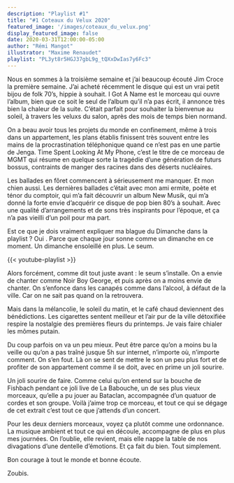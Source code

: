 ```yaml
---
description: "Playlist #1"
title: "#1 Coteaux du Velux 2020"
featured_image: '/images/coteaux_du_velux.png'
display_featured_image: false
date: 2020-03-31T12:00:00-05:00
author: "Rémi Mangot" 
illustrator: "Maxime Renaudet"
playlist: "PL3yt8r5HGJ37gbL9g_tQXxDwIas7y6Fc3"
---
```

Nous en sommes à la troisième semaine et j’ai beaucoup écouté Jim Croce la première semaine. J’ai acheté récemment le disque qui est un vrai petit bijou de folk 70’s, hippie à souhait. I Got A Name est le morceau qui ouvre l’album, bien que ce soit le seul de l’album qu’il n’a pas écrit, il annonce très bien la chaleur de la suite. C’était parfait pour souhaiter la bienvenue au soleil, à travers les veluxs du salon, après des mois de temps bien normand.

On a beau avoir tous les projets du monde en confinement, même à trois dans un appartement, les plans établis finissent très souvent entre les mains de la procrastination téléphonique quand ce n’est pas en une partie de Jenga. Time Spent Looking At My Phone, c’est le titre de ce morceau de MGMT qui résume en quelque sorte la tragédie d’une génération de futurs bossus, contraints de manger des racines dans des déserts nucléaires.

Les ballades en fôret commencent à sérieusement me manquer. Et mon chien aussi. Les dernières ballades c’était avec mon ami ermite, poète et ténor du comptoir, qui m’a fait découvrir un album New Musik, qui m’a donné la forte envie d’acquérir ce disque de pop bien 80’s à souhait. Avec une qualité d’arrangements et de sons très inspirants pour l’époque, et ça n’a pas vieilli d’un poil pour ma part.

Est ce que je dois vraiment expliquer ma blague du Dimanche dans la playlist ? Oui . Parce que chaque jour sonne comme un dimanche en ce moment. Un dimanche ensoleillé en plus. Le seum.

{{< youtube-playlist >}}

Alors forcément, comme dit tout juste avant : le seum s’installe. On a envie de chanter comme Noir Boy George, et puis après on a moins envie de chanter. On s’enfonce dans les canapés comme dans l’alcool, à défaut de la ville. Car on ne sait pas quand on la retrouvera.

Mais dans la mélancolie, le soleil du matin, et le café chaud deviennent des bénédictions. Les cigarettes sentent meilleur et l’air pur de la ville détoxifiée respire la nostalgie des premières fleurs du printemps. Je vais faire chialer les mômes putain.

Du coup parfois on va un peu mieux. Peut être parce qu’on a moins bu la veille ou qu’on a pas traîné jusque 5h sur internet, n’importe où, n’importe comment. On s’en fout. Là on se sent de mettre le son un peu plus fort et de profiter de son appartement comme il se doit, avec en prime un joli sourire.

Un joli sourire de faire. Comme celui qu’on entend sur la bouche de Fishbach pendant ce joli live de La Babouche, un de ses plus vieux morceaux, qu’elle a pu jouer au Bataclan, accompagnée d’un quatuor de cordes et son groupe. Voilà j’aime trop ce morceau, et tout ce qui se dégage de cet extrait c’est tout ce que j’attends d’un concert.

Pour les deux derniers morceaux, voyez ça plutôt comme une ordonnance. La musique ambient et tout ce qui en découle, accompagne de plus en plus mes journées. On l’oublie, elle revient, mais elle nappe la table de nos divagations d’une dentelle d’émotions. Et ça fait du bien. Tout simplement.

Bon courage à tout le monde et bonne écoute.

Zoubis.
